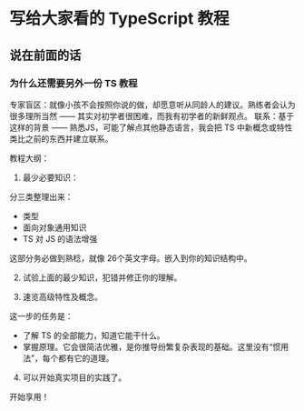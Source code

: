 # 写给大家看的 TypeScript 教程

## 说在前面的话

### 为什么还需要另外一份 TS 教程

专家盲区：就像小孩不会按照你说的做，却愿意听从同龄人的建议。熟练者会认为很多理所当然 —— 其实对初学者很困难，而我有初学者的新鲜观点。
联系：基于这样的背景 —— 熟悉JS，可能了解点其他静态语言，我会把 TS 中新概念或特性类比之前的东西并建立联系。

教程大纲：

1. 最少必要知识：

分三类整理出来：

- 类型
- 面向对象通用知识
- TS 对 JS 的语法增强

这部分务必做到熟稔，就像 26个英文字母。嵌入到你的知识结构中。

2. 试验上面的最少知识，犯错并修正你的理解。

3. 速览高级特性及概念。

这一步的任务是：
- 了解 TS 的全部能力，知道它能干什么。
- 掌握原理。它会很简洁优雅，是你推导纷繁复杂表现的基础。这里没有“惯用法”，每个都有它的道理。

4. 可以开始真实项目的实践了。


开始享用！



